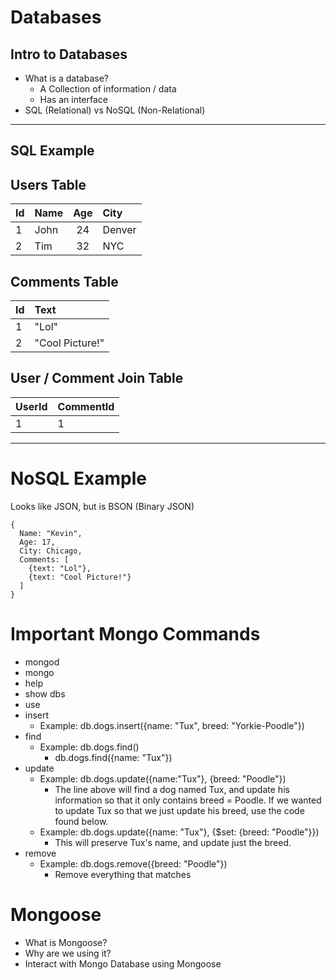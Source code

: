 # Databases

## Intro to Databases

* What is a database?
  * A Collection of information / data
  * Has an interface
* SQL (Relational) vs NoSQL (Non-Relational)

---

## SQL Example

## Users Table

|Id           |Name           |Age            |City           |
|-------------|:--------------|:-------------:|:--------------|
|1            |John           |24             |Denver         |
|2            |Tim            |32             |NYC            |

## Comments Table

|Id           |Text           |
|-------------|:--------------|
|1            |"Lol"          |
|2            |"Cool Picture!"|

## User / Comment Join Table

|UserId       |CommentId      |
|-------------|:--------------|
|1            |1              |

---

# NoSQL Example

Looks like JSON, but is BSON (Binary JSON)
```
{
  Name: "Kevin",
  Age: 17,
  City: Chicago,
  Comments: [
    {text: "Lol"},
    {text: "Cool Picture!"}
  ]
}
```

# Important Mongo Commands

* mongod
* mongo
* help
* show dbs
* use
* insert
  * Example: db.dogs.insert({name: "Tux", breed: "Yorkie-Poodle"})
* find
  * Example: db.dogs.find()
    * db.dogs.find({name: "Tux"})
* update
  * Example: db.dogs.update({name:"Tux"}, {breed: "Poodle"})
    * The line above will find a dog named Tux, and update his information so that it only contains breed = Poodle. If we wanted to update Tux so that we just update his breed, use the code found below.
  * Example: db.dogs.update({name: "Tux"}, {$set: {breed: "Poodle"}})
    * This will preserve Tux's name, and update just the breed.
* remove
  * Example: db.dogs.remove({breed: "Poodle"})
    * Remove everything that matches

# Mongoose

* What is Mongoose?
* Why are we using it?
* Interact with Mongo Database using Mongoose
